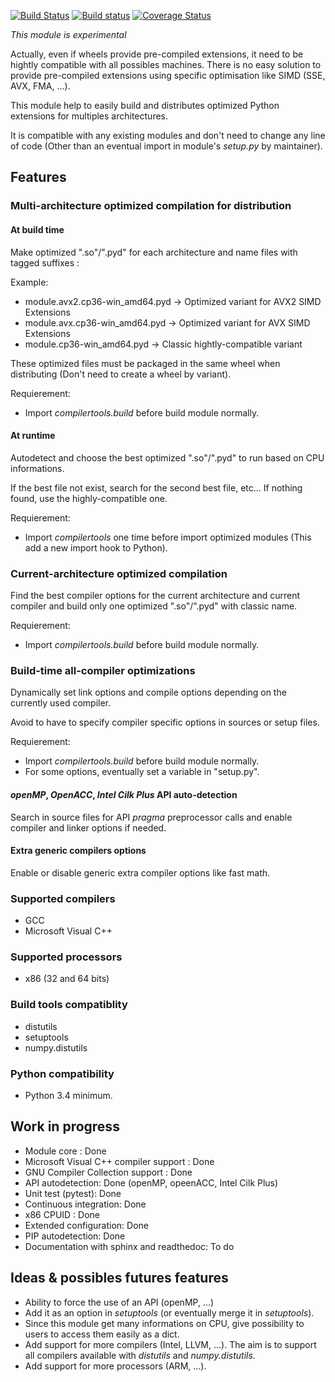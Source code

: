 [![Build Status](https://travis-ci.org/JGoutin/compilertools.svg?branch=master)](https://travis-ci.org/JGoutin/compilertools)
[![Build status](https://ci.appveyor.com/api/projects/status/khsf4rjrjo78xcmm?svg=true)](https://ci.appveyor.com/project/JGoutin/compilertools)
[![Coverage Status](https://coveralls.io/repos/github/JGoutin/compilertools/badge.svg?branch=master)](https://coveralls.io/github/JGoutin/compilertools?branch=master)

*This module is experimental*

Actually, even if wheels provide pre-compiled extensions, it need to be hightly compatible with all possibles machines.
There is no easy solution to provide pre-compiled extensions using specific optimisation like SIMD (SSE, AVX, FMA, ...).

This module help to easily build and distributes optimized Python extensions for multiples architectures.

It is compatible with any existing modules and don't need to change any line of code (Other than an eventual import in module's *setup.py* by maintainer).

## Features

### Multi-architecture optimized compilation for distribution

#### At build time

Make optimized ".so"/".pyd" for each architecture and name files with tagged suffixes : 

Example:
* module.avx2.cp36-win_amd64.pyd -> Optimized variant for AVX2 SIMD Extensions
* module.avx.cp36-win_amd64.pyd -> Optimized variant for AVX SIMD Extensions
* module.cp36-win_amd64.pyd -> Classic hightly-compatible variant

These optimized files must be packaged in the same wheel when distributing (Don't need to create a wheel by variant).

Requierement:
* Import *compilertools.build* before build module normally.

#### At runtime

Autodetect and choose the best optimized ".so"/".pyd" to run based on CPU informations.

If the best file not exist, search for the second best file, etc... If nothing found, use the highly-compatible one. 

Requierement:
* Import *compilertools* one time before import optimized modules (This add a new import hook to Python).

### Current-architecture optimized compilation

Find the best compiler options for the current architecture and current compiler and build only one optimized ".so"/".pyd" with classic name.

Requierement:
* Import *compilertools.build* before build module normally.

### Build-time all-compiler optimizations

Dynamically set link options and compile options depending on the currently used compiler.

Avoid to have to specify compiler specific options in sources or setup files.

Requierement:
* Import *compilertools.build* before build module normally.
* For some options, eventually set a variable in "setup.py".

#### *openMP*, *OpenACC*, *Intel Cilk Plus* API auto-detection

Search in source files for API *pragma* preprocessor calls and enable compiler and linker options if needed.

#### Extra generic compilers options

Enable or disable generic extra compiler options like fast math.

### Supported compilers

* GCC
* Microsoft Visual C++

### Supported processors

* x86 (32 and 64 bits)

### Build tools compatiblity

* distutils
* setuptools
* numpy.distutils

### Python compatibility

* Python 3.4 minimum.

## Work in progress

* Module core : Done
* Microsoft Visual C++ compiler support : Done
* GNU Compiler Collection support : Done
* API autodetection: Done (openMP, opeenACC, Intel Cilk Plus)
* Unit test (pytest): Done
* Continuous integration: Done
* x86 CPUID : Done
* Extended configuration: Done
* PIP autodetection: Done
* Documentation with sphinx and readthedoc: To do

## Ideas & possibles futures features

* Ability to force the use of an API (openMP, ...)
* Add it as an option in *setuptools* (or eventually merge it in *setuptools*).
* Since this module get many informations on CPU, give possibility to users to access them easily as a dict.
* Add support for more compilers (Intel, LLVM, ...). The aim is to support all compilers available with *distutils* and *numpy.distutils*.
* Add support for more processors (ARM, ...).
